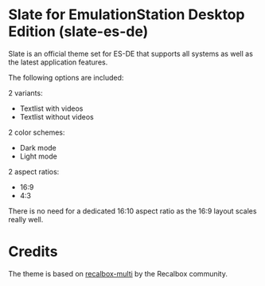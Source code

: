 # Slate for EmulationStation Desktop Edition (slate-es-de)

Slate is an official theme set for ES-DE that supports all systems as well as the latest application features.

The following options are included:

2 variants:

- Textlist with videos
- Textlist without videos

2 color schemes:

- Dark mode
- Light mode

2 aspect ratios:

- 16:9
- 4:3

There is no need for a dedicated 16:10 aspect ratio as the 16:9 layout scales really well.

# Credits

The theme is based on [recalbox-multi](https://gitlab.com/recalbox/recalbox-themes) by the Recalbox community.
